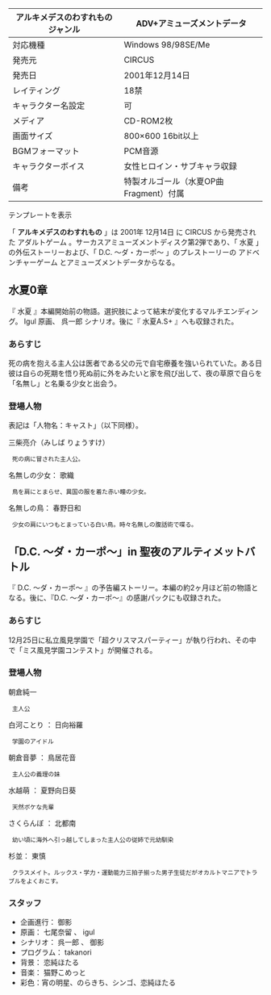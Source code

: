 アルキメデスのわすれもの  ジャンル  |  ADV+アミューズメントデータ   
---|---  
対応機種  |  Windows 98/98SE/Me   
発売元  |  CIRCUS   
発売日  |  2001年12月14日   
レイティング  |  18禁   
キャラクター名設定  |  可   
メディア  |  CD-ROM2枚   
画面サイズ  |  800×600 16bit以上   
BGMフォーマット  |  PCM音源   
キャラクターボイス  |  女性ヒロイン・サブキャラ収録   
備考  |  特製オルゴール（水夏OP曲 Fragment）付属   
テンプレートを表示  
  
「 **アルキメデスのわすれもの** 」は  2001年  12月14日  に  CIRCUS  から発売された  アダルトゲーム
。サーカスアミューズメントディスク第2弾であり、「  水夏  」の外伝ストーリーおよび、「  D.C. 〜ダ・カーポ〜  」のプレストーリーの
アドベンチャーゲーム  とアミューズメントデータからなる。

##  水夏0章  

『  水夏  』本編開始前の物語。選択肢によって結末が変化するマルチエンディング。  Igul  原画、  呉一郎  シナリオ。後に『  水夏A.S+
』へも収録された。

###  あらすじ  

死の病を抱える主人公は医者である父の元で自宅療養を強いられていた。ある日彼は自らの死期を悟り死ぬ前に外をみたいと家を飛び出して、夜の草原で自らを「名無し」と名乗る少女と出会う。

###  登場人物  

表記は「人物名：キャスト」（以下同様）。

三柴亮介（みしば りょうすけ）

     死の病に冒された主人公。 
名無しの少女：  歌織

     鳥を肩にとまらせ、異国の服を着た赤い瞳の少女。 
名無しの鳥：  春野日和

     少女の肩にいつもとまっている白い鳥。時々名無しの腹話術で喋る。 

##  「D.C. 〜ダ・カーポ〜」in 聖夜のアルティメットバトル  

『  D.C. 〜ダ・カーポ〜  』の予告編ストーリー。本編の約2ヶ月ほど前の物語となる。後に、『D.C. 〜ダ・カーポ〜』の感謝パックにも収録された。

###  あらすじ  

12月25日に私立風見学園で「超クリスマスパーティー」が執り行われ、その中で「ミス風見学園コンテスト」が開催される。

###  登場人物  

朝倉純一

     主人公 
白河ことり  ：  日向裕羅

     学園のアイドル 
朝倉音夢  ：  鳥居花音

     主人公の義理の妹 
水越萌  ：  夏野向日葵

     天然ボケな先輩 
さくらんぼ  ：  北都南

     幼い頃に海外へ引っ越してしまった主人公の従姉で元幼馴染 
杉並：  東慎

     クラスメイト。ルックス・学力・運動能力三拍子揃った男子生徒だがオカルトマニアでトラブルをよくおこす。 

###  スタッフ  

  * 企画進行：  御影 
  * 原画：  七尾奈留  、  igul 
  * シナリオ：  呉一郎  、  御影 
  * プログラム：  takanori 
  * 背景：  恋純ほたる 
  * 音楽：  猫野こめっと 
  * 彩色：宵の明星、のらきち、シンゴ、恋純ほたる 

